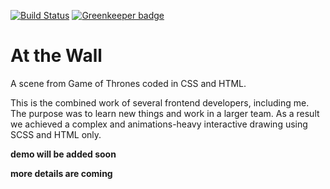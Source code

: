 [![Build Status](https://travis-ci.org/scriptex/at-the-wall.svg?branch=master)](https://travis-ci.org/scriptex/at-the-wall) [![Greenkeeper badge](https://badges.greenkeeper.io/scriptex/at-the-wall.svg)](https://greenkeeper.io/)

# At the Wall

A scene from Game of Thrones coded in CSS and HTML.

This is the combined work of several frontend developers, including me. 
The purpose was to learn new things and work in a larger team.
As a result we achieved a complex and animations-heavy interactive drawing using SCSS and HTML only.

**demo will be added soon**

**more details are coming**
